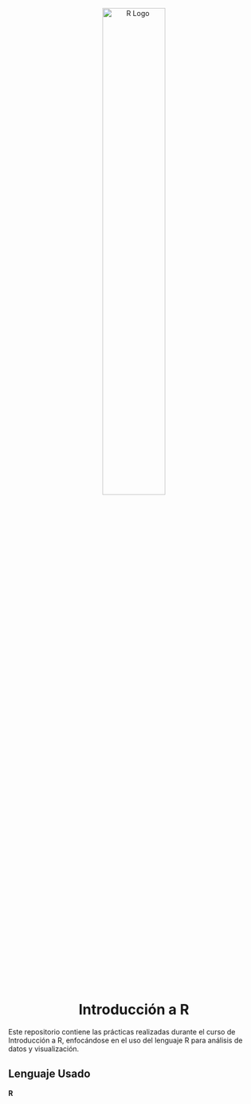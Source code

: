 
<p align="center">
  <img src="https://workingnation.com/wp-content/uploads/2018/05/R_logo.svg_.png" alt="R Logo" width="50%">
</p>

<h1 align="center">Introducción a R</h1>

Este repositorio contiene las prácticas realizadas durante el curso de Introducción a R, enfocándose en el uso del lenguaje R para análisis de datos y visualización.


## Lenguaje Usado

**R**
